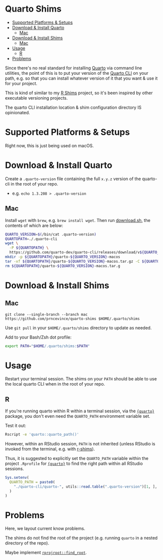 # Quarto Shims

- [Supported Platforms & Setups](#supported-platforms--setups)
- [Download & Install Quarto](#download--install-quarto)
  - [Mac](#mac)
- [Download & Install Shims](#download--install-shims)
  - [Mac](#mac-1)
- [Usage](#usage)
  - [R](#r)
- [Problems](#problems)

Since there's no real standard for installing [Quarto](https://quarto.org) via command line utilities, the point of this is to put your version of the [Quarto CLI](https://github.com/quarto-dev/quarto-cli/releases) on your path, e.g. so that you can install whatever version of it that you want & use it for your project.

This is kind of similar to my [R Shims](https://github.com/prncevince/r-shims) project, so it's been inspired by other executable versioning projects.  

The quarto CLI installation location & shim configuration directory IS opinionated. 

# Supported Platforms & Setups

Right now, this is just being used on macOS. 

# Download & Install Quarto

Create a `.quarto-version` file containing the full `x.y.z` version of the quarto-cli in the root of your repo. 

- e.g. `echo 1.3.208 > .quarto-version`

## Mac

Install `wget` with `brew`, e.g. `brew install wget`. Then run [download.sh](download.sh), the contents of which are below:

```sh
QUARTO_VERSION=$(/bin/cat .quarto-version)
QUARTOPATH=./.quarto-cli
wget \
  -P ${QUARTOPATH} \
  https://github.com/quarto-dev/quarto-cli/releases/download/v${QUARTO_VERSION}/quarto-${QUARTO_VERSION}-macos.tar.gz
mkdir -p ${QUARTOPATH}/quarto-${QUARTO_VERSION}-macos
tar -xf ${QUARTOPATH}/quarto-${QUARTO_VERSION}-macos.tar.gz -C ${QUARTOPATH}/quarto-${QUARTO_VERSION}-macos
rm ${QUARTOPATH}/quarto-${QUARTO_VERSION}-macos.tar.g
```

# Download & Install Shims

## Mac

`git clone --single-branch --branch mac https://github.com/prncevince/quarto-shims $HOME/.quarto/shims`

Use `git pull` in your `$HOME/.quarto/shims` directory to update as needed.

Add to your Bash/Zsh dot profile:

```bash
export PATH="$HOME/.quarto/shims:$PATH"
```

# Usage

Restart your terminal session. The shims on your `PATH` should be able to use the local quarto CLI when in the root of your repo.

## R

If you're running quarto within R within a terminal session, via the [`{quarto}`](https://quarto-dev.github.io/quarto-r/) package, you don't even need the `QUARTO_PATH` environment variable set. 

Test it out:

```sh
Rscript -e 'quarto::quarto_path()'
```

However, within an RStudio session, `PATH` is not inherited (unless RStudio is invoked from the terminal, e.g. with [r-shims](https://github.com/prncevince/r-shims/#usage)).

Thus, it is suggested to explicitly set the `QUARTO_PATH` variable within the project `.Rprofile` for [`{quarto}`](https://quarto-dev.github.io/quarto-r/) to find the right path within all RStudio sessions. 

```r
Sys.setenv(
  QUARTO_PATH = paste0(
    "./quarto-cli/quarto-", utils::read.table(".quarto-version")[1, ], "-macos/bin/quarto"
  )
)
```

# Problems

Here, we layout current know problems.

The shims do not find the root of the project (e.g. running `quarto` in a nested directory of the repo).

Maybe implement [`rprojroot::find_root`](https://rprojroot.r-lib.org/reference/find_root.html).


